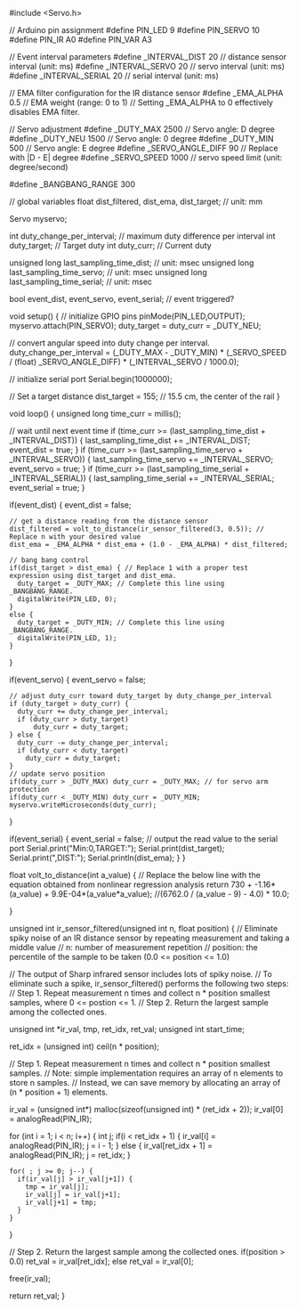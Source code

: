 #include <Servo.h>

// Arduino pin assignment
#define PIN_LED 9
#define PIN_SERVO 10
#define PIN_IR A0
#define PIN_VAR A3

// Event interval parameters
#define _INTERVAL_DIST    20 // distance sensor interval (unit: ms)
#define _INTERVAL_SERVO   20 // servo interval (unit: ms)
#define _INTERVAL_SERIAL  20 // serial interval (unit: ms)

// EMA filter configuration for the IR distance sensor
#define _EMA_ALPHA 0.5     // EMA weight (range: 0 to 1)
                          // Setting _EMA_ALPHA to 0 effectively disables EMA filter.

// Servo adjustment
#define _DUTY_MAX 2500  // Servo angle: D degree
#define _DUTY_NEU 1500  // Servo angle: 0 degree
#define _DUTY_MIN 500   // Servo angle: E degree
#define _SERVO_ANGLE_DIFF 90 // Replace with |D - E| degree
#define _SERVO_SPEED 1000 // servo speed limit (unit: degree/second)

#define _BANGBANG_RANGE 300

// global variables
float dist_filtered, dist_ema, dist_target; // unit: mm

Servo myservo;

int duty_change_per_interval; // maximum duty difference per interval
int duty_target;    // Target duty
int duty_curr;      // Current duty

unsigned long last_sampling_time_dist;   // unit: msec
unsigned long last_sampling_time_servo;  // unit: msec
unsigned long last_sampling_time_serial; // unit: msec

bool event_dist, event_servo, event_serial; // event triggered?

void setup() {
  // initialize GPIO pins
  pinMode(PIN_LED,OUTPUT);
  myservo.attach(PIN_SERVO);
  duty_target = duty_curr = _DUTY_NEU;
 
  // convert angular speed into duty change per interval.
  duty_change_per_interval =
    (_DUTY_MAX - _DUTY_MIN) * (_SERVO_SPEED / (float) _SERVO_ANGLE_DIFF) * (_INTERVAL_SERVO / 1000.0);

  // initialize serial port
  Serial.begin(1000000);  

  // Set a target distance
  dist_target = 155; // 15.5 cm, the center of the rail
}
 
void loop() {
  unsigned long time_curr = millis();
 
  // wait until next event time
  if (time_curr >= (last_sampling_time_dist + _INTERVAL_DIST)) {
        last_sampling_time_dist += _INTERVAL_DIST;
        event_dist = true;
  }
  if (time_curr >= (last_sampling_time_servo + _INTERVAL_SERVO)) {
        last_sampling_time_servo += _INTERVAL_SERVO;
        event_servo = true;
  }
  if (time_curr >= (last_sampling_time_serial + _INTERVAL_SERIAL)) {
        last_sampling_time_serial += _INTERVAL_SERIAL;
        event_serial = true;
  }
   
  if(event_dist) {
    event_dist = false;

    // get a distance reading from the distance sensor
    dist_filtered = volt_to_distance(ir_sensor_filtered(3, 0.5)); // Replace n with your desired value
    dist_ema = _EMA_ALPHA * dist_ema + (1.0 - _EMA_ALPHA) * dist_filtered;

    // bang bang control
    if(dist_target > dist_ema) { // Replace 1 with a proper test expression using dist_target and dist_ema.
      duty_target = _DUTY_MAX; // Complete this line using _BANGBANG_RANGE.
      digitalWrite(PIN_LED, 0);
    }
    else {
      duty_target = _DUTY_MIN; // Complete this line using _BANGBANG_RANGE.
      digitalWrite(PIN_LED, 1);
    }
  }
 
  if(event_servo) {
    event_servo = false;
     
    // adjust duty_curr toward duty_target by duty_change_per_interval
    if (duty_target > duty_curr) {
      duty_curr += duty_change_per_interval;
      if (duty_curr > duty_target)
          duty_curr = duty_target;
    } else {
      duty_curr -= duty_change_per_interval;
      if (duty_curr < duty_target)
        duty_curr = duty_target;
    }
    // update servo position
    if(duty_curr > _DUTY_MAX) duty_curr = _DUTY_MAX; // for servo arm protection
    if(duty_curr < _DUTY_MIN) duty_curr = _DUTY_MIN;
    myservo.writeMicroseconds(duty_curr);
  }

  if(event_serial) {
    event_serial = false;
// output the read value to the serial port
    Serial.print("Min:0,TARGET:"); Serial.print(dist_target);
    Serial.print(",DIST:");
    Serial.println(dist_ema);
  }
}

float volt_to_distance(int a_value)
{
// Replace the below line with the equation obtained from nonlinear regression analysis
  return 730 + -1.16*(a_value) + 9.9E-04*(a_value*a_value);
  //(6762.0 / (a_value - 9) - 4.0) * 10.0;
 
}

unsigned int ir_sensor_filtered(unsigned int n, float position)
{
  // Eliminate spiky noise of an IR distance sensor by repeating measurement and taking a middle value
  // n: number of measurement repetition
  // position: the percentile of the sample to be taken (0.0 <= position <= 1.0)

  // The output of Sharp infrared sensor includes lots of spiky noise.
  // To eliminate such a spike, ir_sensor_filtered() performs the following two steps:
  // Step 1. Repeat measurement n times and collect n * position smallest samples, where 0 <= postion <= 1.
  // Step 2. Return the largest sample among the collected ones.
 
  unsigned int *ir_val, tmp, ret_idx, ret_val;
  unsigned int start_time;
 
  ret_idx = (unsigned int) ceil(n * position);
 
  // Step 1. Repeat measurement n times and collect n * position smallest samples.
  // Note: simple implementation requires an array of n elements to store n samples.
  // Instead, we can save memory by allocating an array of (n * position + 1) elements.

  ir_val = (unsigned int*) malloc(sizeof(unsigned int) * (ret_idx + 2));
  ir_val[0] = analogRead(PIN_IR);
 
  for (int i = 1; i < n; i++) {
    int j;
    if(i < ret_idx + 1) {
      ir_val[i] = analogRead(PIN_IR);
      j = i - 1;
    }
    else {
      ir_val[ret_idx + 1] = analogRead(PIN_IR);
      j = ret_idx;
    }

    for( ; j >= 0; j--) {
      if(ir_val[j] > ir_val[j+1]) {
        tmp = ir_val[j];
        ir_val[j] = ir_val[j+1];
        ir_val[j+1] = tmp;
      }
    }
  }

  // Step 2. Return the largest sample among the collected ones.
  if(position > 0.0) ret_val = ir_val[ret_idx];
  else ret_val = ir_val[0];
     
  free(ir_val);

  return ret_val;
}

